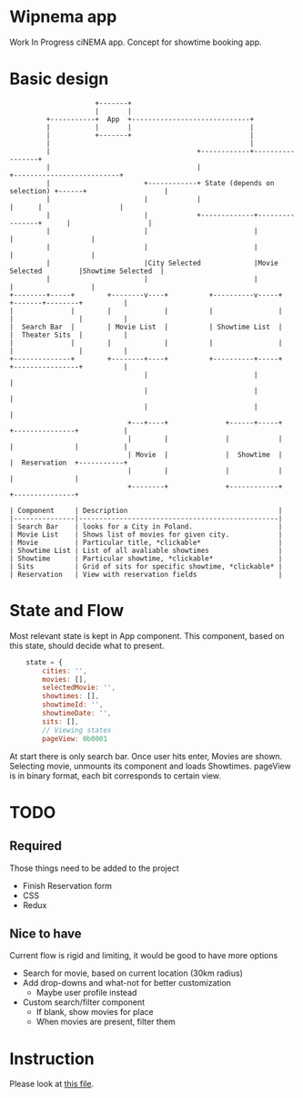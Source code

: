# Wipnema app

Work In Progress ciNEMA app. Concept for showtime booking app.

# Basic design

``` text
                     +-------+
                     |       |
         +-----------+  App  +-----------------------------+
         |           |       |                             |
         |           +-------+                             |
         |                                                 |
         |                                    +------------+-----------------+
         |                                    |                              +--------------------------+
         |                       +------------+ State (depends on selection) +------+                   |
         |                       |            |                              |      |                   |
         |                       |            +-------------+----------------+      |                   |
         |                       |                          |                       |                   |
         |                       |                          |                       |                   |
         |                       |City Selected             |Movie Selected         |Showtime Selected  |
         |                       |                          |                       |                   |
+--------+-----+        +--------v----+          +----------v-----+         +-------+--------+          |
|              |        |             |          |                |         |                |          |
|  Search Bar  |        | Movie List  |          | Showtime List  |         |  Theater Sits  |          |
|              |        |             |          |                |         |                |          |
+--------------+        +--------+----+          +----------+-----+         +----------------+          |
                                 |                          |                                           |
                                 |                          |                                           |
                                 |                          |                                           |
                             +---+----+              +------+-----+         +---------------+           |
                             |        |              |            |         |               |           |
                             | Movie  |              |  Showtime  |         |  Reservation  +-----------+
                             |        |              |            |         |               |
                             +--------+              +------------+         +---------------+

```

``` text
| Component     | Description                                     |
|---------------|-------------------------------------------------|
| Search Bar    | looks for a City in Poland.                     |
| Movie List    | Shows list of movies for given city.            |
| Movie         | Particular title, *clickable*                   |
| Showtime List | List of all avaliable showtimes                 |
| Showtime      | Particular showtime, *clickable*                |
| Sits          | Grid of sits for specific showtime, *clickable* |
| Reservation   | View with reservation fields                    |
```

# State and Flow

Most relevant state is kept in App component. This component, based on this state, should decide what to present.


```javascript
    state = {
        cities: '',
        movies: [],
        selectedMovie: '',
        showtimes: [],
        showtimeId: '',
        showtimeDate: '',
        sits: [],
        // Viewing states
        pageView: 0b0001
```

At start there is only search bar. Once user hits enter, Movies are shown. Selecting movie, unmounts its component and loads Showtimes.
pageView is in binary format, each bit corresponds to certain view.

# TODO

## Required

Those things need to be added to the project
* Finish Reservation form
* CSS
* Redux

## Nice to have

Current flow is rigid and limiting, it would be good to have more options
* Search for movie, based on current location (30km radius)
* Add drop-downs and what-not for better customization
  * Maybe user profile instead
* Custom search/filter component
  * If blank, show movies for place
  * When movies are present, filter them

# Instruction

Please look at [this file](./README.react.md).
